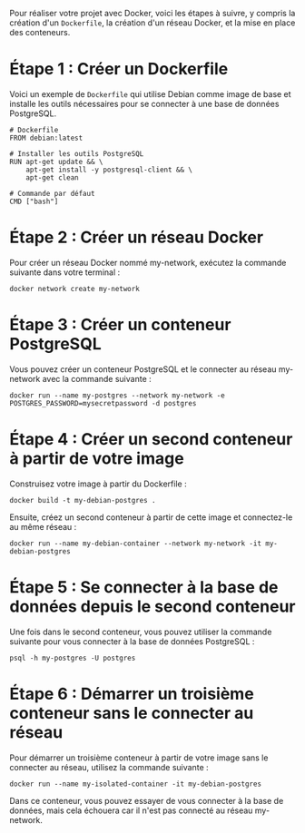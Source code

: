 Pour réaliser votre projet avec Docker, voici les étapes à suivre, y compris la création d'un `Dockerfile`, la création d'un réseau Docker, et la mise en place des conteneurs. 

# Étape 1 : Créer un Dockerfile

Voici un exemple de `Dockerfile` qui utilise Debian comme image de base et installe les outils nécessaires pour se connecter à une base de données PostgreSQL.

```
# Dockerfile
FROM debian:latest

# Installer les outils PostgreSQL
RUN apt-get update && \
    apt-get install -y postgresql-client && \
    apt-get clean

# Commande par défaut
CMD ["bash"]
```

# Étape 2 : Créer un réseau Docker

Pour créer un réseau Docker nommé my-network, exécutez la commande suivante dans votre terminal :

```docker network create my-network```

# Étape 3 : Créer un conteneur PostgreSQL

Vous pouvez créer un conteneur PostgreSQL et le connecter au réseau my-network avec la commande suivante :

``` docker run --name my-postgres --network my-network -e POSTGRES_PASSWORD=mysecretpassword -d postgres ```

# Étape 4 : Créer un second conteneur à partir de votre image

Construisez votre image à partir du Dockerfile :

```docker build -t my-debian-postgres .```

Ensuite, créez un second conteneur à partir de cette image et connectez-le au même réseau :

```docker run --name my-debian-container --network my-network -it my-debian-postgres```

# Étape 5 : Se connecter à la base de données depuis le second conteneur

Une fois dans le second conteneur, vous pouvez utiliser la commande suivante pour vous connecter à la base de données PostgreSQL :

```psql -h my-postgres -U postgres```

# Étape 6 : Démarrer un troisième conteneur sans le connecter au réseau

Pour démarrer un troisième conteneur à partir de votre image sans le connecter au réseau, utilisez la commande suivante :

```docker run --name my-isolated-container -it my-debian-postgres```

Dans ce conteneur, vous pouvez essayer de vous connecter à la base de données, mais cela échouera car il n'est pas connecté au réseau my-network.

